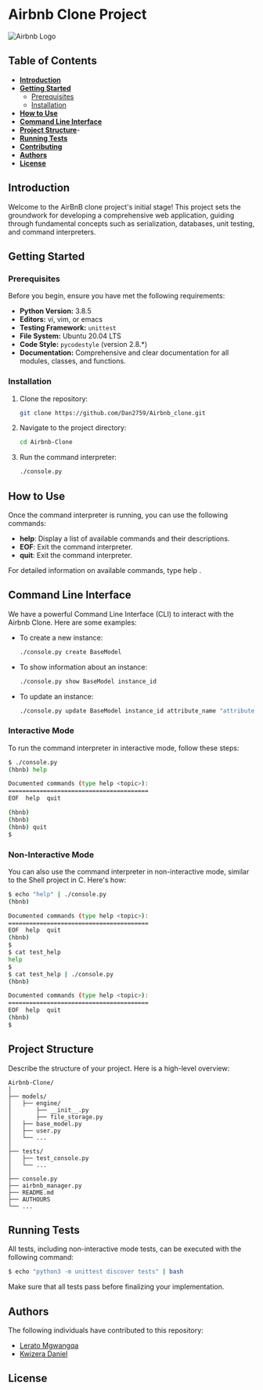 # Airbnb Clone Project

![Airbnb Logo](https://github.com/Dan2759/AirBnB_clone/assets/122816970/4b70d0e8-84fb-4dc1-8e6f-1616849b9450)

## Table of Contents
- [**Introduction**](#introduction)
- [**Getting Started**](#getting-started)
  - [Prerequisites](#prerequisites)
  - [Installation](#installation)
- [**How to Use**](how-to-use)
- [**Command Line Interface**](#command-line-interface)
- [**Project Structure**](#project-structure)-
- [**Running Tests**](#running-rests)
- [**Contributing**](#contributing)
- [**Authors**](#authors)
- [**License**](#license)

## Introduction

Welcome to the AirBnB clone project's initial stage! This project sets the groundwork for developing a comprehensive web application, guiding through fundamental concepts such as serialization, databases, unit testing, and command interpreters.

## Getting Started

### Prerequisites

Before you begin, ensure you have met the following requirements:
- **Python Version:** 3.8.5
- **Editors:** vi, vim, or emacs
- **Testing Framework:** `unittest`
- **File System:** Ubuntu 20.04 LTS
- **Code Style:** `pycodestyle` (version 2.8.*)
- **Documentation:** Comprehensive and clear documentation for all modules, classes, and functions.


### Installation

1. Clone the repository:

   ```bash
   git clone https://github.com/Dan2759/Airbnb_clone.git
   ```

2. Navigate to the project directory:

   ```bash
   cd Airbnb-Clone
   ```

3. Run the command interpreter:
   
    ```bash
   ./console.py
   ```
    
## How to Use

Once the command interpreter is running, you can use the following commands:

- **help**: Display a list of available commands and their descriptions.
- **EOF**: Exit the command interpreter.
- **quit**: Exit the command interpreter.

For detailed information on available commands, type help <command>.

## Command Line Interface

We have a powerful Command Line Interface (CLI) to interact with the Airbnb Clone. Here are some examples:

- To create a new instance:

  ```bash
  ./console.py create BaseModel
  ```

- To show information about an instance:

  ```bash
  ./console.py show BaseModel instance_id
  ```

- To update an instance:

  ```bash
  ./console.py update BaseModel instance_id attribute_name "attribute_value"
  ```
### Interactive Mode

To run the command interpreter in interactive mode, follow these steps:

```bash
$ ./console.py
(hbnb) help

Documented commands (type help <topic>):
========================================
EOF  help  quit

(hbnb) 
(hbnb) 
(hbnb) quit
$
```

### Non-Interactive Mode

You can also use the command interpreter in non-interactive mode, similar to the Shell project in C. Here's how:

```bash
$ echo "help" | ./console.py
(hbnb)

Documented commands (type help <topic>):
========================================
EOF  help  quit
(hbnb) 
$
$ cat test_help
help
$
$ cat test_help | ./console.py
(hbnb)

Documented commands (type help <topic>):
========================================
EOF  help  quit
(hbnb) 
$
```

## Project Structure

Describe the structure of your project. Here is a high-level overview:

```plaintext
Airbnb-Clone/
│
├── models/
│   ├── engine/
│       ├── __init__.py
│       ├── file_storage.py
│   ├── base_model.py
│   ├── user.py
│   └── ...
│
├── tests/
│   ├── test_console.py
│   └── ...
│
├── console.py
├── airbnb_manager.py
├── README.md
├── AUTHOURS
└── ...
```

## Running Tests

All tests, including non-interactive mode tests, can be executed with the following command:

```bash
$ echo "python3 -m unittest discover tests" | bash
```

Make sure that all tests pass before finalizing your implementation.

## Authors

The following individuals have contributed to this repository:

- [Lerato Mgwangqa](https://github.com/Ivyratermgwangqa)
- [Kwizera Daniel](https://github.com/Dan2759)

## License

